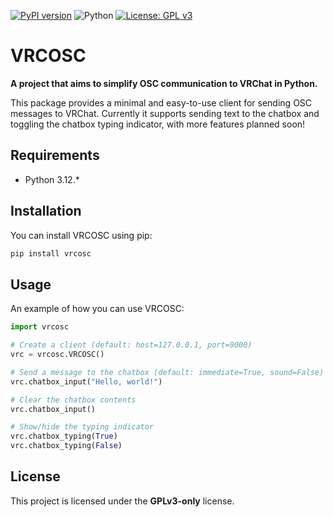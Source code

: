 [![PyPI version](https://badge.fury.io/py/vrcosc.svg)](https://pypi.org/project/vrcosc/)
![Python](https://img.shields.io/pypi/pyversions/vrcosc.svg)
[![License: GPL v3](https://img.shields.io/badge/License-GPLv3-blue.svg)](https://www.gnu.org/licenses/gpl-3.0)

# VRCOSC

**A project that aims to simplify OSC communication to VRChat in Python.**

This package provides a minimal and easy-to-use client for sending OSC messages to VRChat.
Currently it supports sending text to the chatbox and toggling the chatbox typing indicator, with more features planned soon!

## Requirements
- Python 3.12.*

## Installation
You can install VRCOSC using pip:
```bash
pip install vrcosc
```

## Usage
An example of how you can use VRCOSC:
```python
import vrcosc

# Create a client (default: host=127.0.0.1, port=9000)
vrc = vrcosc.VRCOSC()

# Send a message to the chatbox (default: immediate=True, sound=False)
vrc.chatbox_input("Hello, world!")

# Clear the chatbox contents
vrc.chatbox_input()

# Show/hide the typing indicator
vrc.chatbox_typing(True)
vrc.chatbox_typing(False)
```

## License
This project is licensed under the **GPLv3-only** license.
